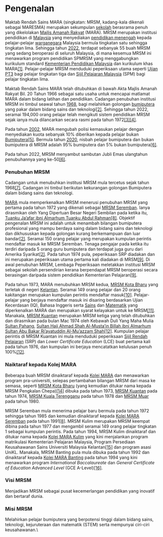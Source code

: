 # Pengenalan

Maktab Rendah Sains MARA (singkatan: MRSM, kadang-kala dikenali sebagai MARESMA) merupakan sekumpulan [sekolah](https://ms.wikipedia.org/wiki/Sekolah) berasrama penuh yang dikelolakan [Majlis Amanah Rakyat](https://ms.wikipedia.org/wiki/Majlis\_Amanah\_Rakyat) (MARA). MRSM merupakan institusi pendidikan di [Malaysia](https://ms.wikipedia.org/wiki/Malaysia) yang menyediakan [pendidikan menengah](https://ms.wikipedia.org/wiki/Pendidikan\_menengah) kepada pelajar-pelajar [warganegara](https://ms.wikipedia.org/wiki/Kewarganegaraan) Malaysia bermula tingkatan satu sehingga tingkatan lima. Sehingga tahun [2022](https://ms.wikipedia.org/wiki/2022), terdapat sebanyak 55 buah MRSM yang sedang beroperasi di seluruh Malaysia, di mana kesemua MRSM ini menawarkan program pendidikan SPMRSM yang menggabungkan kurikulum standard [Kementerian Pendidikan Malaysia](https://ms.wikipedia.org/wiki/Kementerian\_Pendidikan\_Malaysia) dan kurikulum khas MARA[\[1\]](https://ms.wikipedia.org/wiki/Maktab\_Rendah\_Sains\_MARA#cite\_note-mara-1). Pelajar-pelajar MRSM menduduki peperiksaan utama seperti [Ujian PT3](https://ms.wikipedia.org/wiki/Pentaksiran\_Tingkatan\_Tiga) bagi pelajar tingkatan tiga dan [Sijil Pelajaran Malaysia](https://ms.wikipedia.org/wiki/Sijil\_Pelajaran\_Malaysia) (SPM) bagi pelajar tingkatan lima.

Maktab Rendah Sains MARA telah ditubuhkan di bawah Akta Majlis Amanah Rakyat Bil. 20 Tahun 1966 sebagai satu usaha untuk mencapai matlamat MARA dalam bidang latihan dan pendidikan. Cadangan penubuhan institusi MRSM ini timbul seawal tahun [1968](https://ms.wikipedia.org/wiki/1968), bagi melahirkan golongan [bumiputera](https://ms.wikipedia.org/wiki/Bumiputera) yang pakar dalam bidang sains dan teknologi[\[2\]](https://ms.wikipedia.org/wiki/Maktab\_Rendah\_Sains\_MARA#cite\_note-awani-seremban-2). Sehingga tahun 2022, seramai 194,000 orang pelajar telah mengikuti sistem pendidikan MRSM sejak ianya mula dilancarkan secara rasmi pada tahun 1972[\[3\]](https://ms.wikipedia.org/wiki/Maktab\_Rendah\_Sains\_MARA#cite\_note-3)[\[4\]](https://ms.wikipedia.org/wiki/Maktab\_Rendah\_Sains\_MARA#cite\_note-4).

Pada tahun [2002](https://ms.wikipedia.org/wiki/2002), MARA mengubah polisi kemasukan pelajar dengan menyediakan kuota sebanyak 10% diberikan kepada pelajar bukan [Bumiputera](https://ms.wikipedia.org/wiki/Bumiputera)[\[5\]](https://ms.wikipedia.org/wiki/Maktab\_Rendah\_Sains\_MARA#cite\_note-mrsm-nonbumi-5). Bermula tahun [2020](https://ms.wikipedia.org/wiki/2020), nisbah pelajar bumiputera dan bukan bumiputera di MRSM adalah 95% bumiputera dan 5% bukan bumiputera[\[6\]](https://ms.wikipedia.org/wiki/Maktab\_Rendah\_Sains\_MARA#cite\_note-mrsm-nonbumi4-6).

Pada tahun 2022, MRSM menyambut sambutan Jubli Emas ulangtahun penubuhannya yang ke-50[\[6\]](https://ms.wikipedia.org/wiki/Maktab\_Rendah\_Sains\_MARA#cite\_note-mrsm-nonbumi4-6).

### Penubuhan MRSM

Cadangan untuk menubuhkan institusi MRSM mula tercetus sejak tahun 1968[\[7\]](https://ms.wikipedia.org/wiki/Maktab\_Rendah\_Sains\_MARA#cite\_note-prospektus-7). Cadangan ini timbul berikutan kekurangan golongan Bumiputera dalam bidang sains dan teknologi.

[MARA](https://ms.wikipedia.org/wiki/MARA) mula memperkenalkan MRSM menerusi penubuhan MRSM yang pertama pada tahun 1972 yang dikenali sebagai [MRSM Seremban](https://ms.wikipedia.org/w/index.php?title=Kolej\_MARA\_Seremban\&action=edit\&redlink=1). Ianya dirasmikan oleh Yang Dipertuan Besar Negeri Sembilan pada ketika itu, [Tuanku Ja’afar ibni Almarhum Tuanku Abdul Rahman](https://ms.wikipedia.org/wiki/Tuanku\_Ja%E2%80%99afar\_ibni\_Almarhum\_Tuanku\_Abdul\_Rahman)[\[8\]](https://ms.wikipedia.org/wiki/Maktab\_Rendah\_Sains\_MARA#cite\_note-kms-8). Objektif pengenalan MRSM ini adalah untuk menambah bilangan bumiputera profesional yang mampu berdaya saing dalam bidang sains dan teknologi dan dikhususkan kepada golongan kurang berkemampuan dan luar bandar[\[2\]](https://ms.wikipedia.org/wiki/Maktab\_Rendah\_Sains\_MARA#cite\_note-awani-seremban-2). Seramai 150 orang pelajar yang merupakan kumpulan perintis mendaftar masuk ke MRSM Seremban. Tenaga pengajar pada ketika itu terdiri daripada 5 orang guru bumiputera dan terdapat juga guru dari Amerika Syarikat[\[2\]](https://ms.wikipedia.org/wiki/Maktab\_Rendah\_Sains\_MARA#cite\_note-awani-seremban-2). Pada tahun 1974 pula, peperiksaan SRP diadakan dan ini merupakan peperiksaan utama pertama kali diadakan di MRSM[\[9\]](https://ms.wikipedia.org/wiki/Maktab\_Rendah\_Sains\_MARA#cite\_note-sejarah-utusan-9). Di awal penubuhan MRSM, Lembaga Peperiksaan meletakkan institusi MRSM sebagai sekolah persendirian kerana berpendapat MRSM beroperasi secara berasingan daripada sistem pendidikan Kementerian Pelajaran[\[9\]](https://ms.wikipedia.org/wiki/Maktab\_Rendah\_Sains\_MARA#cite\_note-sejarah-utusan-9).

Pada tahun 1973, MARA menubuhkan MRSM kedua, [MRSM Kota Bharu](https://ms.wikipedia.org/wiki/Maktab\_Rendah\_Sains\_MARA\_Pengkalan\_Chepa) yang terletak di negeri [Kelantan](https://ms.wikipedia.org/wiki/Kelantan). Seramai 149 orang pelajar dan 20 orang kakitangan merupakan kumpulan perintis mendaftar masuk[\[10\]](https://ms.wikipedia.org/wiki/Maktab\_Rendah\_Sains\_MARA#cite\_note-10). Pelajar-pelajar yang berjaya mendaftar masuk ini disaring berdasarkan Ujian Kecerdasan (IQ), Bahasa Inggeris serta [Sains](https://ms.wikipedia.org/wiki/Sains) dan [Matematik](https://ms.wikipedia.org/wiki/Matematik) yang diperkenalkan MARA dan merupakan syarat kelayakan untuk ke MRSM[\[11\]](https://ms.wikipedia.org/wiki/Maktab\_Rendah\_Sains\_MARA#cite\_note-ewarta-pc-11). Manakala, [MRSM Kuantan](https://ms.wikipedia.org/wiki/Maktab\_Rendah\_Sains\_MARA\_Kuantan) merupakan MRSM ketiga yang telah ditubuhkan dan dirasmikan pada bulan Mac 1974 oleh Kebawah Duli Yang Maha Mulia [Sultan Pahang](https://ms.wikipedia.org/wiki/Sultan\_Pahang), [Sultan Haji Ahmad Shah Al-Musta’in Billah ibni Almarhum Sultan Abu Bakar Ri’ayatuddin Al-Mu’azzam Shah](https://ms.wikipedia.org/wiki/Sultan\_Haji\_Ahmad\_Shah\_Al-Musta%E2%80%99in\_Billah\_ibni\_Almarhum\_Sultan\_Abu\_Bakar\_Ri%E2%80%99ayatuddin\_Al-Mu%E2%80%99azzam\_Shah)[\[12\]](https://ms.wikipedia.org/wiki/Maktab\_Rendah\_Sains\_MARA#cite\_note-kuantan-12). Kumpulan pelajar perintis di MRSM Kuantan ini mula menduduki peperiksaan [Sijil Rendah Pelajaran](https://ms.wikipedia.org/wiki/Sijil\_Rendah\_Pelajaran) (SRP) dan _Lower Certificate Education_ (LCE) buat pertama kali pada tahun 1976, dan kumpulan ini berjaya mencatatkan kelulusan penuh 100%[\[12\]](https://ms.wikipedia.org/wiki/Maktab\_Rendah\_Sains\_MARA#cite\_note-kuantan-12).

### Naiktaraf kepada Kolej MARA

Beberapa buah MRSM dinaiktaraf kepada [Kolej MARA](https://ms.wikipedia.org/w/index.php?title=Kolej\_MARA\&action=edit\&redlink=1) dan menawarkan program pra-universiti, selepas pertambahan bilangan MRSM dari masa ke semasa, seperti [MRSM Kota Bharu](https://ms.wikipedia.org/wiki/Maktab\_Rendah\_Sains\_MARA\_Pengkalan\_Chepa) (yang kemudian ditukar nama kepada MRSM Pengkalan Chepa)[\[14\]](https://ms.wikipedia.org/wiki/Maktab\_Rendah\_Sains\_MARA#cite\_note-mrsmpc-14) dibuka pada tahun 1973, [MRSM Kuantan](https://ms.wikipedia.org/wiki/Maktab\_Rendah\_Sains\_MARA\_Kuantan) pada tahun 1974, [MRSM Kuala Terengganu](https://ms.wikipedia.org/wiki/Maktab\_Rendah\_Sains\_MARA\_Kuala\_Terengganu) pada tahun 1978 dan [MRSM Muar](https://ms.wikipedia.org/wiki/Maktab\_Rendah\_Sains\_MARA\_Muar) pada tahun 1980.

MRSM Seremban mula menerima pelajar baru bermula pada tahun 1972 sehingga tahun 1985 dan kemudian dinaiktaraf kepada [Kolej MARA Seremban](https://ms.wikipedia.org/w/index.php?title=Kolej\_MARA\_Seremban\&action=edit\&redlink=1) pada tahun 1991[\[8\]](https://ms.wikipedia.org/wiki/Maktab\_Rendah\_Sains\_MARA#cite\_note-kms-8). MRSM Kulim merupakan MRSM keempat dibina pada tahun 1977 dan mengambil seramai 149 orang pelajar tingkatan 1 sebagai kumpulan perintis. Pada tahun 1994, MRSM Kulim dinaiktaraf dan ditukar nama kepada [Kolej MARA Kulim](https://ms.wikipedia.org/w/index.php?title=Kolej\_MARA\_Kulim\&action=edit\&redlink=1) yang kini menjalankan program matrikulasi Kementerian Pelajaran Malaysia, Program Persediaan Keusahawanan Sains Universiti Malaysia Kelantan[\[15\]](https://ms.wikipedia.org/wiki/Maktab\_Rendah\_Sains\_MARA#cite\_note-kmk-15) dan program asasi UniKL. Manakala, MRSM Banting pula mula dibuka pada tahun 1992 dan dinaiktaraf kepada [Kolej MARA Banting](https://ms.wikipedia.org/wiki/Kolej\_MARA\_Banting) pada tahun 1994 yang kini menawarkan program _International Baccalaureate_ dan _General Certificate of Education Advanced Level_ (GCE A-Level)[\[16\]](https://ms.wikipedia.org/wiki/Maktab\_Rendah\_Sains\_MARA#cite\_note-16).

### **Visi MRSM**

Menjadikan MRSM sebagai pusat kecemerlangan pendidikan yang inovatif dan bertaraf dunia.

### **Misi MRSM**

Melahirkan pelajar bumiputera yang berpotensi tinggi dalam bidang sains, teknologi, kejuruteraan dan matematik (STEM) serta mempunyai ciri-ciri keusahawanan.\


